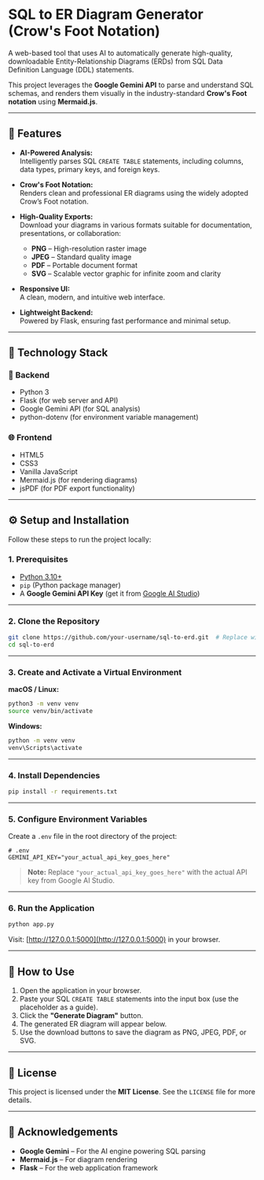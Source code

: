 
# SQL to ER Diagram Generator (Crow's Foot Notation)

A web-based tool that uses AI to automatically generate high-quality, downloadable Entity-Relationship Diagrams (ERDs) from SQL Data Definition Language (DDL) statements.

This project leverages the **Google Gemini API** to parse and understand SQL schemas, and renders them visually in the industry-standard **Crow's Foot notation** using **Mermaid.js**.


---

## 🚀 Features

- **AI-Powered Analysis:**  
  Intelligently parses SQL `CREATE TABLE` statements, including columns, data types, primary keys, and foreign keys.

- **Crow's Foot Notation:**  
  Renders clean and professional ER diagrams using the widely adopted Crow’s Foot notation.

- **High-Quality Exports:**  
  Download your diagrams in various formats suitable for documentation, presentations, or collaboration:
  - **PNG** – High-resolution raster image  
  - **JPEG** – Standard quality image  
  - **PDF** – Portable document format  
  - **SVG** – Scalable vector graphic for infinite zoom and clarity

- **Responsive UI:**  
  A clean, modern, and intuitive web interface.

- **Lightweight Backend:**  
  Powered by Flask, ensuring fast performance and minimal setup.

---

## 🧰 Technology Stack

### 🔧 Backend
- Python 3
- Flask (for web server and API)
- Google Gemini API (for SQL analysis)
- python-dotenv (for environment variable management)

### 🌐 Frontend
- HTML5
- CSS3
- Vanilla JavaScript
- Mermaid.js (for rendering diagrams)
- jsPDF (for PDF export functionality)

---

## ⚙️ Setup and Installation

Follow these steps to run the project locally:

### 1. Prerequisites

- [Python 3.10+](https://www.python.org/downloads/)
- `pip` (Python package manager)
- A **Google Gemini API Key** (get it from [Google AI Studio](https://aistudio.google.com/app/apikey))

---

### 2. Clone the Repository

```bash
git clone https://github.com/your-username/sql-to-erd.git  # Replace with your GitHub repo URL
cd sql-to-erd
```

---

### 3. Create and Activate a Virtual Environment

**macOS / Linux:**

```bash
python3 -m venv venv
source venv/bin/activate
```

**Windows:**

```cmd
python -m venv venv
venv\Scripts\activate
```

---

### 4. Install Dependencies

```bash
pip install -r requirements.txt
```

---

### 5. Configure Environment Variables

Create a `.env` file in the root directory of the project:

```env
# .env
GEMINI_API_KEY="your_actual_api_key_goes_here"
```

> **Note:** Replace `"your_actual_api_key_goes_here"` with the actual API key from Google AI Studio.

---

### 6. Run the Application

```bash
python app.py
```

Visit: [http://127.0.0.1:5000](http://127.0.0.1:5000) in your browser.

---

## 📝 How to Use

1. Open the application in your browser.
2. Paste your SQL `CREATE TABLE` statements into the input box (use the placeholder as a guide).
3. Click the **"Generate Diagram"** button.
4. The generated ER diagram will appear below.
5. Use the download buttons to save the diagram as PNG, JPEG, PDF, or SVG.

---

## 📄 License

This project is licensed under the **MIT License**. See the `LICENSE` file for more details.

---

## 🙏 Acknowledgements

- **Google Gemini** – For the AI engine powering SQL parsing  
- **Mermaid.js** – For diagram rendering  
- **Flask** – For the web application framework  
